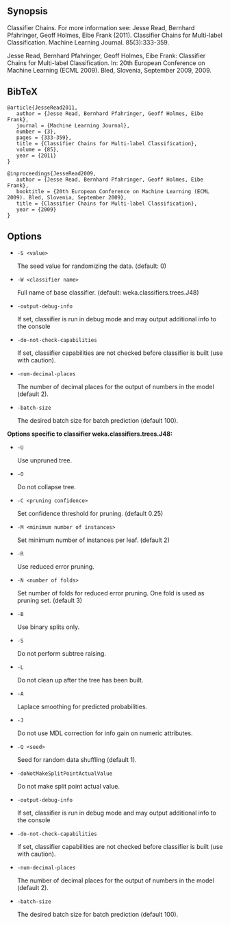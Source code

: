 ## Synopsis
Classifier Chains. For more information see:
Jesse Read, Bernhard Pfahringer, Geoff Holmes, Eibe Frank (2011). Classifier Chains for Multi-label Classification. Machine Learning Journal. 85(3):333-359.

Jesse Read, Bernhard Pfahringer, Geoff Holmes, Eibe Frank: Classifier Chains for Multi-label Classification. In: 20th European Conference on Machine Learning (ECML 2009). Bled, Slovenia, September 2009, 2009.

## BibTeX
```
@article{JesseRead2011,
   author = {Jesse Read, Bernhard Pfahringer, Geoff Holmes, Eibe Frank},
   journal = {Machine Learning Journal},
   number = {3},
   pages = {333-359},
   title = {Classifier Chains for Multi-label Classification},
   volume = {85},
   year = {2011}
}

@inproceedings{JesseRead2009,
   author = {Jesse Read, Bernhard Pfahringer, Geoff Holmes, Eibe Frank},
   booktitle = {20th European Conference on Machine Learning (ECML 2009). Bled, Slovenia, September 2009},
   title = {Classifier Chains for Multi-label Classification},
   year = {2009}
}
```
## Options
* `-S <value>`

    The seed value for randomizing the data.
    (default: 0)

* `-W <classifier name>`

    Full name of base classifier.
    (default: weka.classifiers.trees.J48)

* `-output-debug-info`

    If set, classifier is run in debug mode and
    may output additional info to the console

* `-do-not-check-capabilities`

    If set, classifier capabilities are not checked before classifier is built
    (use with caution).

* `-num-decimal-places`

    The number of decimal places for the output of numbers in the model (default 2).

* `-batch-size`

    The desired batch size for batch prediction  (default 100).

**Options specific to classifier weka.classifiers.trees.J48:**

* `-U`

    Use unpruned tree.

* `-O`

    Do not collapse tree.

* `-C <pruning confidence>`

    Set confidence threshold for pruning.
    (default 0.25)

* `-M <minimum number of instances>`

    Set minimum number of instances per leaf.
    (default 2)

* `-R`

    Use reduced error pruning.

* `-N <number of folds>`

    Set number of folds for reduced error
    pruning. One fold is used as pruning set.
    (default 3)

* `-B`

    Use binary splits only.

* `-S`

    Do not perform subtree raising.

* `-L`

    Do not clean up after the tree has been built.

* `-A`

    Laplace smoothing for predicted probabilities.

* `-J`

    Do not use MDL correction for info gain on numeric attributes.

* `-Q <seed>`

    Seed for random data shuffling (default 1).

* `-doNotMakeSplitPointActualValue`

    Do not make split point actual value.

* `-output-debug-info`

    If set, classifier is run in debug mode and
    may output additional info to the console

* `-do-not-check-capabilities`

    If set, classifier capabilities are not checked before classifier is built
    (use with caution).

* `-num-decimal-places`

    The number of decimal places for the output of numbers in the model (default 2).

* `-batch-size`

    The desired batch size for batch prediction  (default 100).
